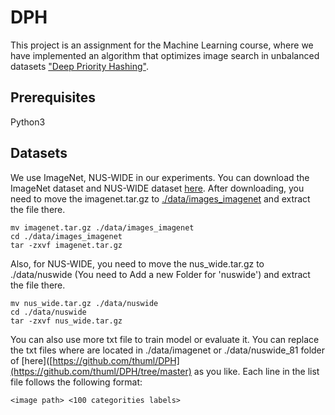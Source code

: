 # DPH
This project is an assignment for the Machine Learning course, where we have implemented an algorithm that optimizes image search in unbalanced datasets ["Deep Priority Hashing"](https://github.com/thuml/DPH).

## Prerequisites
Python3

## Datasets
We use ImageNet, NUS-WIDE in our experiments. You can download the ImageNet dataset and NUS-WIDE dataset [here](https://drive.google.com/drive/folders/0B7IzDz-4yH_HOXdoaDU4dk40RFE?usp=sharing).
After downloading, you need to move the imagenet.tar.gz to [./data/images_imagenet](./data/images_imagenet) and extract the file there.
```
mv imagenet.tar.gz ./data/images_imagenet
cd ./data/images_imagenet
tar -zxvf imagenet.tar.gz
```
Also, for NUS-WIDE, you need to move the nus_wide.tar.gz to ./data/nuswide (You need to Add a new Folder for 'nuswide') and extract the file there. 
```
mv nus_wide.tar.gz ./data/nuswide
cd ./data/nuswide
tar -zxvf nus_wide.tar.gz
```

You can also use more txt file to train model or evaluate it. You can replace the txt files where are located in ./data/imagenet or ./data/nuswide_81 folder of [here]([https://github.com/thuml/DPH](https://github.com/thuml/DPH/tree/master) as you like. Each line in the list file follows the following format:
```
<image path> <100 categorities labels>
```
